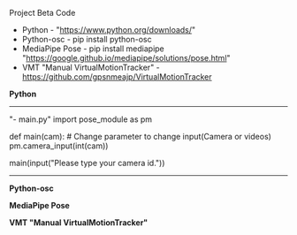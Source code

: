 Project Beta Code

- Python - "https://www.python.org/downloads/"
- Python-osc - pip install python-osc
- MediaPipe Pose - pip install mediapipe "https://google.github.io/mediapipe/solutions/pose.html"
- VMT "Manual VirtualMotionTracker" - https://github.com/gpsnmeajp/VirtualMotionTracker


**Python**
______________________________________________________
"- main.py"
import pose_module as pm


def main(cam):
    # Change parameter to change input(Camera or videos)
    pm.camera_input(int(cam))


main(input("Please type your camera id."))
______________________________________________________

**Python-osc**



**MediaPipe Pose**



**VMT "Manual VirtualMotionTracker"**
